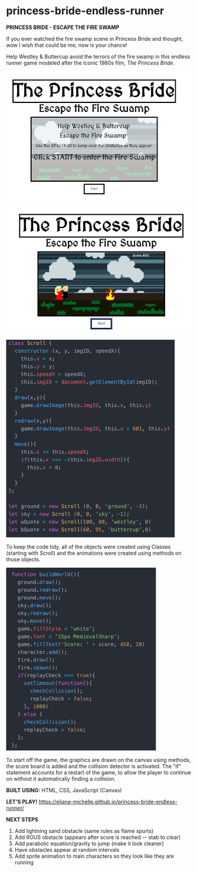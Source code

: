 # princess-bride-endless-runner

**PRINCESS BRIDE - ESCAPE THE FIRE SWAMP**

If you ever watched the fire swamp scene in Princess Bride and thought, wow I wish that could be me, now is your chance!

Help Westley & Buttercup avoid the terrors of the fire swamp in this endless runner game modeled after the iconic 1980s film, *The Princess Bride*.

![image of opening screen](imgs/openingscreen.png)
![image of game play](imgs/gameplayscreen.png)

![image of Class declaration](imgs/classdeclaration.png)

To keep the code tidy, all of the objects were created using Classes (starting with Scroll) and the animations were created using methods on those objects.

![image of buildWorld function](imgs/functionbuildWorld.png)

To start off the game, the graphics are drawn on the canvas using methods, the score board is added and the collision detector is activated. The "if" statement accounts for a restart of the game, to allow the player to continue on without it automatically finding a collision.

**BUILT USING:** HTML, CSS, JavaScript (Canvas)

**LET'S PLAY!** https://eliana-michelle.github.io/princess-bride-endless-runner/

**NEXT STEPS**

1) Add lightning sand obstacle (same rules as flame spurts)
2) Add ROUS obstacle (appears after score is reached -- stab to clear)
3) Add parabolic equation/gravity to jump (make it look cleaner)
4) Have obstacles appear at random intervals
5) Add sprite animation to main characters so they look like they are running

